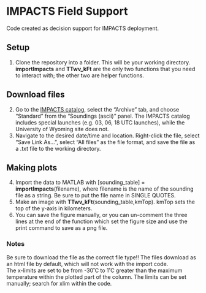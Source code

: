 # IMPACTS Field Support
 Code created as decision support for IMPACTS deployment.

## Setup
1. Clone the repository into a folder. This will be your working directory. **importImpacts** and **TTwv_kFt** are the only two functions that you need to interact with; the other two are helper functions.

## Download files
2. Go to the [IMPACTS catalog](impacts.atmos.washington.edu/), select the “Archive” tab, and choose “Standard” from the “Soundings (ascii)” panel. The IMPACTS catalog includes special launches (e.g. 03, 06, 18 UTC launches), while the University of Wyoming site does not.
3. Navigate to the desired date/time and location. Right-click the file, select “Save Link As…”, select “All files” as the file format, and save the file as a .txt file to the working directory. 

## Making plots
4. Import the data to MATLAB with [sounding_table] = **importImpacts**(filename), where filename is the name of the sounding file as a string. Be sure to put the file name in SINGLE QUOTES.
5. Make an image with **TTwv_kFt**(sounding_table,kmTop). kmTop sets the top of the y-axis in kilometers.
6. You can save the figure manually, or you can un-comment the three lines at the end of the function which set the figure size and use the print command to save as a png file.

### Notes
Be sure to download the file as the correct file type!! The files download as an html file by default, which will not work with the import code.  
The x-limits are set to be from -30˚C to 1˚C greater than the maximum temperature within the plotted part of the column. The limits can be set manually; search for xlim within the code.
